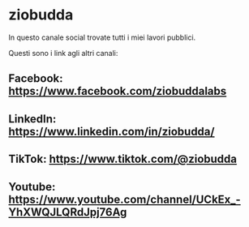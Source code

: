 # ziobudda

In questo canale social trovate tutti i miei lavori pubblici. 

Questi sono i link agli altri canali: 

## Facebook: https://www.facebook.com/ziobuddalabs
## LinkedIn: https://www.linkedin.com/in/ziobudda/
## TikTok:   https://www.tiktok.com/@ziobudda
## Youtube:  https://www.youtube.com/channel/UCkEx_-YhXWQJLQRdJpj76Ag


